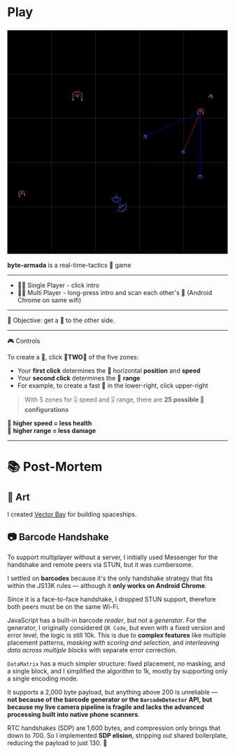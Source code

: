 <h1><a href="https://bacionejs.github.io/byte-armada/" style="text-decoration: none; color: inherit;">Play</a></h1>

[![Demo – Click to Play](README.jpg)](https://bacionejs.github.io/byte-armada/)

**byte-armada** is a real-time-tactics 🚀 game

---

- 🚀🤖 Single Player - click intro  
- 🚀🚀 Multi  Player - long-press intro and scan each other's 📱 (Android Chrome on same wifi)   

---

🥅 Objective: get a 🚀 to the other side.

---

🎮 Controls

To create a 🚀, click 🚨**TWO**🚨 of the five zones:

- Your **first click** determines the 🚀 horizontal **position** and **speed**  
- Your **second click** determines the 🔫 **range**  
- For example, to create a fast 🚀 in the lower-right, click upper-right  

> With 5 zones for 🎚️ speed and 🎚️ range, there are **25 possible 🚀 configurations**  

🚀 **higher speed = less health**  
🔫 **higher range = less damage**  

---

# 📚 Post-Mortem

## 🎨 Art

I created [Vector Bay](//github.com/bacionejs/vectorbay) for building spaceships.

## 📷 Barcode Handshake

To support multiplayer without a server, I initially used Messenger for the handshake and remote peers via STUN, but it was cumbersome.

I settled on **barcodes** because it's the only handshake strategy that fits within the JS13K rules — although it **only works on Android Chrome**.

Since it is a face-to-face handshake, I dropped STUN support, therefore both peers must be on the same Wi-Fi.

JavaScript has a built-in barcode *reader*, but not a *generator*. For the generator, I originally considered `QR Code`, but even with a fixed version and error level, the logic is still 10k. This is due to **complex features** like multiple placement patterns, *masking with scoring and selection*, and *interleaving data across multiple blocks* with separate error correction.

`DataMatrix` has a much simpler structure: fixed placement, no masking, and a single block, and I simplified the algorithm to 1k, mostly by supporting only a single encoding mode.

It supports a 2,000 byte payload, but anything above 200 is unreliable — **not because of the barcode generator or the `BarcodeDetector` API, but because my live camera pipeline is fragile and lacks the advanced processing built into native phone scanners**.

RTC handshakes (SDP) are 1,600 bytes, and compression only brings that down to 700. So I implemented **SDP elision**, stripping out shared boilerplate, reducing the payload to just 130. 🎉


